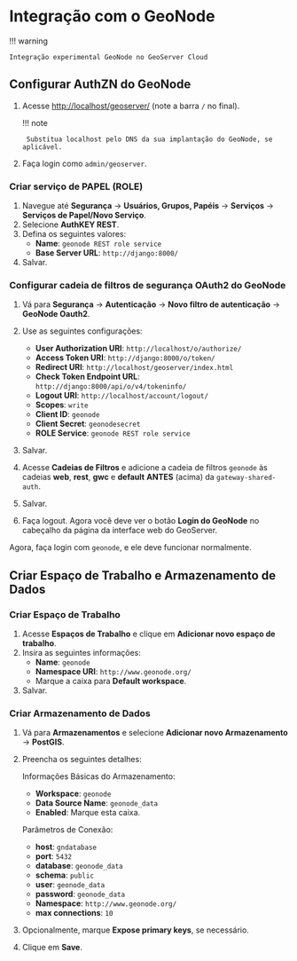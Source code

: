 # Integração com o GeoNode

!!! warning

    Integração experimental GeoNode no GeoServer Cloud

## Configurar AuthZN do GeoNode

1. Acesse [http://localhost/geoserver/](http://localhost/geoserver/) (note a barra `/` no final).

    !!! note

        Substitua localhost pelo DNS da sua implantação do GeoNode, se aplicável.

2. Faça login como `admin/geoserver`.

### Criar serviço de PAPEL (ROLE)

1. Navegue até **Segurança** -> **Usuários, Grupos, Papéis** -> **Serviços** -> **Serviços de Papel/Novo Serviço**.
2. Selecione **AuthKEY REST**.
3. Defina os seguintes valores:
    - **Name**: `geonode REST role service`
    - **Base Server URL**: `http://django:8000/`
4. Salvar.

### Configurar cadeia de filtros de segurança OAuth2 do GeoNode

1. Vá para **Segurança** -> **Autenticação** -> **Novo filtro de autenticação** -> **GeoNode Oauth2**.
2. Use as seguintes configurações:
    - **User Authorization URI**: `http://localhost/o/authorize/`
    - **Access Token URI**: `http://django:8000/o/token/`
    - **Redirect URI**: `http://localhost/geoserver/index.html`
    - **Check Token Endpoint URL**: `http://django:8000/api/o/v4/tokeninfo/`
    - **Logout URI**: `http://localhost/account/logout/`
    - **Scopes**: `write`
    - **Client ID**: `geonode`
    - **Client Secret**: `geonodesecret`
    - **ROLE Service**: `geonode REST role service`
3. Salvar.

4. Acesse **Cadeias de Filtros** e adicione a cadeia de filtros `geonode` às cadeias **web**, **rest**, **gwc** e **default** **ANTES** (acima) da `gateway-shared-auth`.
5. Salvar.

6. Faça logout. Agora você deve ver o botão **Login do GeoNode** no cabeçalho da página da interface web do GeoServer.

Agora, faça login com `geonode`, e ele deve funcionar normalmente.

## Criar Espaço de Trabalho e Armazenamento de Dados

### Criar Espaço de Trabalho

1. Acesse **Espaços de Trabalho** e clique em **Adicionar novo espaço de trabalho**.
2. Insira as seguintes informações:
    - **Name**: `geonode`
    - **Namespace URI**: `http://www.geonode.org/`
    - Marque a caixa para **Default workspace**.
3. Salvar.

### Criar Armazenamento de Dados

1. Vá para **Armazenamentos** e selecione **Adicionar novo Armazenamento** -> **PostGIS**.
2. Preencha os seguintes detalhes:

   Informações Básicas do Armazenamento:

   - **Workspace**: `geonode`
   - **Data Source Name**: `geonode_data`
   - **Enabled**: Marque esta caixa.

   Parâmetros de Conexão:

   - **host**: `gndatabase`
   - **port**: `5432`
   - **database**: `geonode_data`
   - **schema**: `public`
   - **user**: `geonode_data`
   - **password**: `geonode_data`
   - **Namespace**: `http://www.geonode.org/`
   - **max connections**: `10`

3. Opcionalmente, marque **Expose primary keys**, se necessário.
4. Clique em **Save**.
